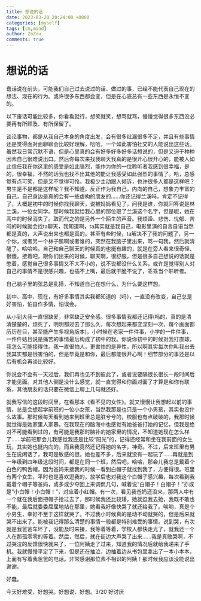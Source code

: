 ```yaml
---
title: 想说的话
date: 2023-03-20 20:24:00 +0800
categories: [myself]
tags: [cn,mind]
author: ZoZou
comments: true
---
```


# 想说的话

蠢话说在前头，可能我们自己过去说过的话、做过的事，已经不能代表自己现在的想法、现在的行为。或许很多东西都会变，但是在心底总有一些东西是永恒不变的。

以下废话可能比较多，你看看就行，想笑就笑，想骂就骂，慢慢觉得很多东西没必要再有所顾及、有所保留了。

谈论事物，都是从我自己本身的角度出发，会有很多纰漏很多不足，并且有些事情还是觉得面对面聊聊会比较好理解，哈哈，一个如此害怕社交的人能说出这些话。虽然我日常沉默不语，但是心里真的会有好多好多好多话想说的，但是又迫于种种因素自己很难说出口。然后你每次来找我聊天我真的是很开心很开心的，能被人如此信任我在你这里的感受是如此强烈，能作为你的一位聆听者我感到很幸福，是的，很幸福，不然的话我也找不出其他的能让我感受如此强烈的事情了。哈，总感觉有点可笑，但是又不觉得可怜。我极少主动跟人倾诉，也许很多人都是这样吧？男生是不是都是这样呢？我不知道。反正作为我自己，内向的自己，想象力丰富的自己，自己身边是真的会有一些虚构的朋友的......你还记得兰溪吗，肯定不记得了，大概是初中的时候你找我聊天，说被妈妈看见了，问我是谁，你就回答说是林兰溪，一位女同学。那时候我就给我心里的那位取了兰溪这个名字，但是呢，她在高中的时候消失了。取而代之的是另外一个陌生的声音。我烦躁、悲伤、忧郁、苦闷的时候就会找ta聊天，我知道啊，ta其实就是我自己，电影里演的自言自语当然都是真的，大声说出来也都是真的。甚至有些时候，ta解决不了我的问题了，另一个你，或者另一个林子鹏啊或者谁的，突然在我脑子里出来，骂一句我，然后就清醒了。哈哈哈。自己和自己聊天的时候真的也挺有趣的，就是在旁人看来很奇怪、很傻。接着吧，跟你们出来的时候，聊天啊，很舒服，但是很多自己想说的话就是憋着，感觉自己很多事情又不大不小的，说不说都没什么关系，或许是觉得别人对自己的事情不是很感兴趣，也插不上嘴，最后就干脆不说了，乖乖当个聆听者。

自己脑子里的弦总是乱搭，不知道自己在想什么，为什么要这样想。

初中、高中、现在，有好多事情其实我都知道的（吗），一直没有改变，自己总是好害怕，怕自作多情，怕误会。

从小到大我一直很缺爱，非常缺乏安全感。很多事情我都还记得(吗的，真的是清清楚楚的，烦死了，明明都过去了那么久，每次想起来都变深刻一次，每个画面都历历在目，甚至能产生多视角版本)，小时候在老家一件件事，小学的一件件事，一件件姑且说是痛苦的事情最后构成了初中的我。你说你初中的时候对我打直球，我怎么可能接得住。我一直很怕人，更害怕的是异性，所以啊其实每次你叫我出去我其实都是很害怕的，但是毕竟是和你，最后都能很开心啊！细节部分的事还是以后有机会再谈比较好。

你说会不会有一天过后，我们再也见不到彼此了，或者说要隔很长很长一段时间后才能见面。对其他人倒是没什么感觉，就一直觉得和你面对面了才算是和你有联系，其他朋友的话只要在微信上聊上几句就还好。

就我写信的这段时间里，在看那本《看不见的女性》。就又慢慢让我想起以前的事情，总是会想起学前班的一位小女孩，当然我那是也只是一个小男孩，其实也没什么故事。那时候每天看到她来到班里总是脏兮兮的，校服也有点破破的，我那时候就觉得是她家里人家暴。在我现在的脑海中也感觉有她爸爸打她的记忆，但我是绝对不可能看到过的，有可能是我那时脑补的她家里的情况，不知道她现在怎么样了......学前班那会儿我感觉我还是比较“阳光”的，记得还经常和坐在我前面的女生玩，其实她也挺内向的，而且我竟然还记得她的名字，神奇。不过，后来班里有男生在说闲话了，我可是敏感的很，她也差不多，后来就没有一起玩了......再就是到一年级到四年级这段时间，都是在同一个班，然后吧，哈哈，那会儿我总是戴着个白色的鸭舌帽，因为爸妈来接我的时候一看到白帽子就找到我了，方便得很。班里有两个女生，平时也是喜欢逗我的，放学后也对我这个白帽子感兴趣，每次看到我戴着个帽子等爸妈，或多或少夺回上来调侃几句，喊着说“白帽子！白帽子！”亦或是“小白帽！小白帽！”，对应着小红帽。有一次，看见我爸妈还没来，那两人中有一个就在我后面把帽子抢过去了，那时候我还比较矮，她就逗我去抢，我既不敢也不能，最后就委委屈屈地站在那里，她看我好像快哭了就还给我了。唉哟，真是个小男生，幸好不至于这样就哭了。不过我小时候真的是动不动就哭的，但是后来就哭不出来了。能被我记得那么清楚的事情一般都是特别难受的事情。说到哭，有次就是我爸爸车坏了，没能及时来接，我等着等着，学校人都快走光了，就我还一个人在那孤零零的等着。然后，然后，就在街边大声哭了出来......我是真敢哭啊，不过哭泣的反馈很快就来了，一位阿姨走了过来，知道我的情况后就给我递来了手机。我就慢慢平定了下来，但是还在抽泣，边抽着边从书包里拿出了一本小本本，上面有写着我爸爸的电话。非常感谢那位素不相识的阿姨！那时候我应该没能说出谢谢。

好蠢。

今天好难受，好想哭。好想说，好想。3/20  好讨厌

